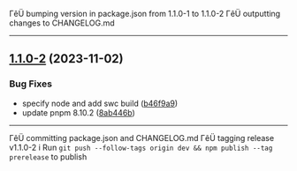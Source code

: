 ΓêÜ bumping version in package.json from 1.1.0-1 to 1.1.0-2
ΓêÜ outputting changes to CHANGELOG.md

---
## [1.1.0-2](https://github.com/SlinkyPotato/badge-buddy/compare/v1.1.0-1...v1.1.0-2) (2023-11-02)


### Bug Fixes

* specify node and add swc build ([b46f9a9](https://github.com/SlinkyPotato/badge-buddy/commit/b46f9a9001196b9caa5da6556d68dd0481bf211f))
* update pnpm 8.10.2 ([8ab446b](https://github.com/SlinkyPotato/badge-buddy/commit/8ab446bed89c345fe8b6a513c81c625117d8ab17))
---

ΓêÜ committing package.json and CHANGELOG.md
ΓêÜ tagging release v1.1.0-2
i Run `git push --follow-tags origin dev && npm publish --tag prerelease` to publish
